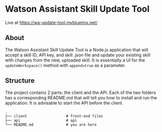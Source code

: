 # Watson Assistant Skill Update Tool

Live at https://wa-update-tool.mybluemix.net/

## About

The Watson Assistant Skill Update Tool is a Node.js application that will accept a skill ID, API key, and skill .json file and update your existing skill with changes from the new, uploaded skill. It is essentially a UI for the `updateWorkspace()` method with `append=true` as a parameter.

## Structure

The project contains 2 parts: the client and the API. Each of the two folders has a corresponding README.md that will tell you how to install and run the application. It is advisable to start the API before the client.

    .
    ├── client                  # front-end files
    ├── api                     # api
    └── README.md               # you are here
